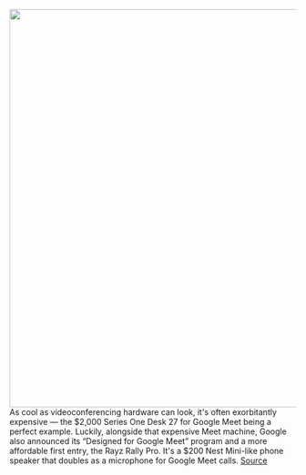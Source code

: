 <img src='https://cdn.vox-cdn.com/thumbor/66C8A24yp5yvr0kp96SkGoZR6JA=/0x0:2000x1333/1200x800/filters:focal(840x507:1160x827)/cdn.vox-cdn.com/uploads/chorus_image/image/69831086/download__2_.0.jpeg' width='700px' /><br/>
As cool as videoconferencing hardware can look, it's often exorbitantly expensive — the $2,000 Series One Desk 27 for Google Meet being a perfect example. Luckily, alongside that expensive Meet machine, Google also announced its “Designed for Google Meet” program and a more affordable first entry, the Rayz Rally Pro. It's a $200 Nest Mini-like phone speaker that doubles as a microphone for Google Meet calls.
<a href='https://www.theverge.com/2021/9/8/22662690/designed-for-google-meet-ray-z-rally-pro-phone-speaker'> Source <a/>